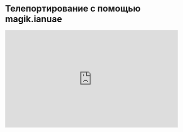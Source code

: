 
# Телепортирование с помощью magik.ianuae

<iframe width="560" height="315" src="https://www.youtube.com/embed/VXwUHD1b2xY" frameborder="0" allowfullscreen></iframe>
